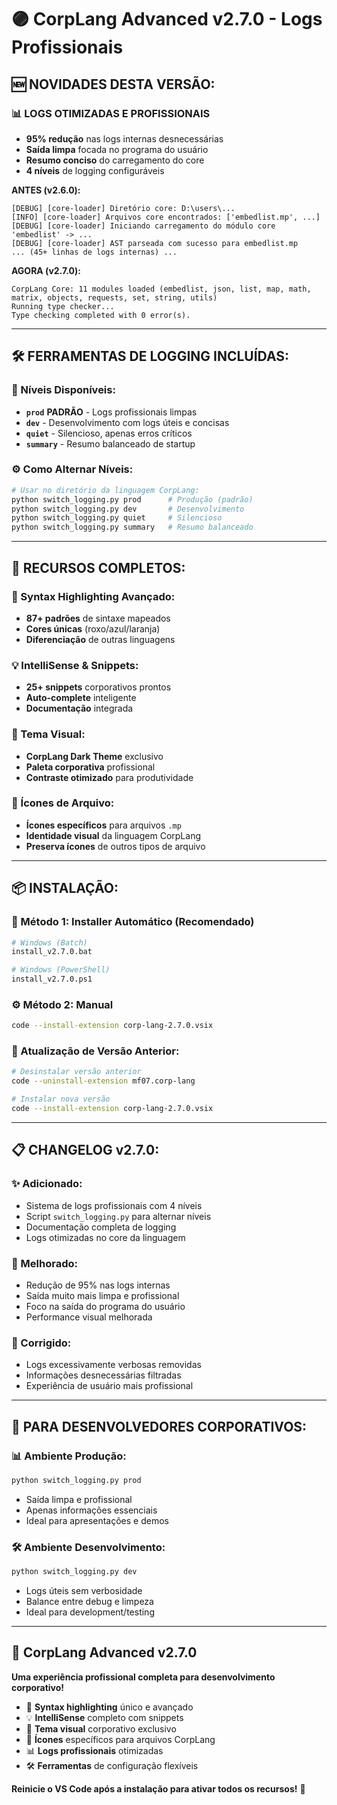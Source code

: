 # 🟣 CorpLang Advanced v2.7.0 - Logs Profissionais

## 🆕 **NOVIDADES DESTA VERSÃO:**

### 📊 **LOGS OTIMIZADAS E PROFISSIONAIS**
-  **95% redução** nas logs internas desnecessárias
-  **Saída limpa** focada no programa do usuário
-  **Resumo conciso** do carregamento do core
-  **4 níveis** de logging configuráveis

**ANTES (v2.6.0):**
```
[DEBUG] [core-loader] Diretório core: D:\users\...
[INFO] [core-loader] Arquivos core encontrados: ['embedlist.mp', ...]
[DEBUG] [core-loader] Iniciando carregamento do módulo core 'embedlist' -> ...
[DEBUG] [core-loader] AST parseada com sucesso para embedlist.mp
... (45+ linhas de logs internas) ...
```

**AGORA (v2.7.0):**
```
CorpLang Core: 11 modules loaded (embedlist, json, list, map, math, matrix, objects, requests, set, string, utils)
Running type checker...
Type checking completed with 0 error(s).
```

---

## 🛠️ **FERRAMENTAS DE LOGGING INCLUÍDAS:**

### **📝 Níveis Disponíveis:**
- **`prod`**  **PADRÃO** - Logs profissionais limpas
- **`dev`** - Desenvolvimento com logs úteis e concisas  
- **`quiet`** - Silencioso, apenas erros críticos
- **`summary`** - Resumo balanceado de startup

### **⚙️ Como Alternar Níveis:**
```bash
# Usar no diretório da linguagem CorpLang:
python switch_logging.py prod      # Produção (padrão)
python switch_logging.py dev       # Desenvolvimento  
python switch_logging.py quiet     # Silencioso
python switch_logging.py summary   # Resumo balanceado
```

---

## 🎯 **RECURSOS COMPLETOS:**

### **🎨 Syntax Highlighting Avançado:**
-  **87+ padrões** de sintaxe mapeados
-  **Cores únicas** (roxo/azul/laranja) 
-  **Diferenciação** de outras linguagens

### **💡 IntelliSense & Snippets:**
-  **25+ snippets** corporativos prontos
-  **Auto-complete** inteligente
-  **Documentação** integrada

### **🌈 Tema Visual:**
-  **CorpLang Dark Theme** exclusivo
-  **Paleta corporativa** profissional
-  **Contraste otimizado** para produtividade

### **📁 Ícones de Arquivo:**
-  **Ícones específicos** para arquivos `.mp`
-  **Identidade visual** da linguagem CorpLang
-  **Preserva ícones** de outros tipos de arquivo

---

## 📦 **INSTALAÇÃO:**

### **🚀 Método 1: Installer Automático (Recomendado)**
```bash
# Windows (Batch)
install_v2.7.0.bat

# Windows (PowerShell)  
install_v2.7.0.ps1
```

### **⚙️ Método 2: Manual**
```bash
code --install-extension corp-lang-2.7.0.vsix
```

### **🔄 Atualização de Versão Anterior:**
```bash
# Desinstalar versão anterior
code --uninstall-extension mf07.corp-lang

# Instalar nova versão
code --install-extension corp-lang-2.7.0.vsix
```

---

## 📋 **CHANGELOG v2.7.0:**

### **✨ Adicionado:**
- Sistema de logs profissionais com 4 níveis
- Script `switch_logging.py` para alternar níveis
- Documentação completa de logging
- Logs otimizadas no core da linguagem

### **🔧 Melhorado:**
- Redução de 95% nas logs internas
- Saída muito mais limpa e profissional
- Foco na saída do programa do usuário
- Performance visual melhorada

### **🐛 Corrigido:**
- Logs excessivamente verbosas removidas
- Informações desnecessárias filtradas
- Experiência de usuário mais profissional

---

## 🏢 **PARA DESENVOLVEDORES CORPORATIVOS:**

### **📊 Ambiente Produção:**
```bash
python switch_logging.py prod
```
- Saída limpa e profissional
- Apenas informações essenciais
- Ideal para apresentações e demos

### **🛠️ Ambiente Desenvolvimento:**  
```bash
python switch_logging.py dev
```
- Logs úteis sem verbosidade
- Balance entre debug e limpeza
- Ideal para development/testing

---

## 💜 **CorpLang Advanced v2.7.0**

**Uma experiência profissional completa para desenvolvimento corporativo!**

- 🎨 **Syntax highlighting** único e avançado
- 💡 **IntelliSense** completo com snippets
- 🌈 **Tema visual** corporativo exclusivo  
- 📁 **Ícones** específicos para arquivos CorpLang
- 📊 **Logs profissionais** otimizadas
- 🛠️ **Ferramentas** de configuração flexíveis

**Reinicie o VS Code após a instalação para ativar todos os recursos!** 🚀